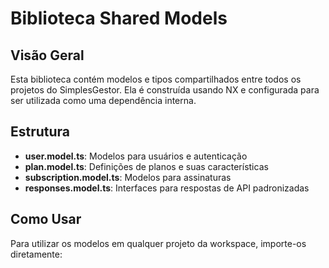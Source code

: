 # Biblioteca Shared Models

## Visão Geral
Esta biblioteca contém modelos e tipos compartilhados entre todos os projetos do SimplesGestor. Ela é construída usando NX e configurada para ser utilizada como uma dependência interna.

## Estrutura
- **user.model.ts**: Modelos para usuários e autenticação
- **plan.model.ts**: Definições de planos e suas características
- **subscription.model.ts**: Modelos para assinaturas
- **responses.model.ts**: Interfaces para respostas de API padronizadas

## Como Usar
Para utilizar os modelos em qualquer projeto da workspace, importe-os diretamente:

